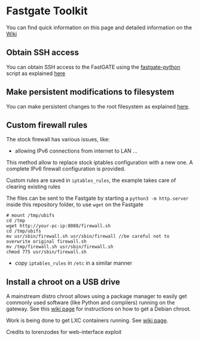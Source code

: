 # Fastgate Toolkit

You can find quick information on this page and detailed information on the [Wiki](https://github.com/Nimayer/fastgate-toolkit/wiki)

## Obtain SSH access
You can obtain SSH access to the FastGATE using the [fastgate-python](https://github.com/Depau/fastgate-python#installation) script as explained [here](https://github.com/Nimayer/fastgate-toolkit/wiki/Get-a-root-shell-(SSH))


## Make persistent modifications to filesystem
You can make persistent changes to the root filesystem as explained [here](https://github.com/Nimayer/fastgate-toolkit/wiki/Make-persistent-changes-to-filesystem).

## Custom firewall rules
The stock firewall has various issues, like:
- allowing IPv6 connections from internet to LAN
...

This method allow to replace stock iptables configuration with a new one.
A complete IPv6 firewall configuration is provided.

Custom rules are saved in `iptables_rules`, the example takes care of clearing
existing rules

The files can be sent to the Fastgate by starting a `python3 -m http.server`
inside this repository folder, to use `wget` on the Fastgate
```
# mount /tmp/ubifs
cd /tmp
wget http://your-pc-ip:8088/firewall.sh
cd /tmp/ubifs
mv usr/sbin/firewall.sh usr/sbin/firewall //be careful not to overwrite original firewall.sh
mv /tmp/firewall.sh usr/sbin/firewall.sh
chmod 775 usr/sbin/firewall.sh
```
- copy `iptables_rules` in `/etc` in a similar manner

## Install a chroot on a USB drive
A mainstream distro chroot allows using a package manager to easily get commonly used software (like Python and compilers) running on the gateway. See this [wiki page](https://github.com/Nimayer/fastgate-toolkit/wiki/Set-up-a-chroot) for instructions on how to get a Debian chroot.

Work is being done to get LXC containers running. See [wiki page](https://github.com/Nimayer/fastgate-toolkit/wiki/LXC).

Credits to lorenzodes for web-interface exploit
